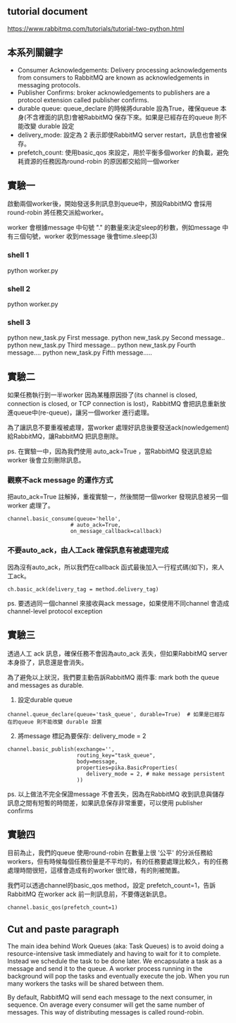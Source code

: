 
## tutorial document
https://www.rabbitmq.com/tutorials/tutorial-two-python.html

## 本系列關鍵字
- Consumer Acknowledgements: 
Delivery processing acknowledgements from consumers to RabbitMQ are known as acknowledgements in messaging protocols.
- Publisher Confirms: 
broker acknowledgements to publishers are a protocol extension called publisher confirms.
- durable queue: queue_declare 的時候將durable 設為True，確保queue 本身(不含裡面的訊息)會被RabbitMQ 保存下來。如果是已經存在的queue 則不能改變 durable 設定
- delivery_mode: 設定為 2 表示即使RabbitMQ server restart，訊息也會被保存。
- prefetch_count: 使用basic_qos 來設定，用於平衡多個worker 的負載，避免耗資源的任務因為round-robin 的原因都交給同一個worker

## 實驗一
啟動兩個worker後，開始發送多則訊息到queue中，預設RabbitMQ 會採用round-robin 將任務交派給worker。

worker 會根據message 中句號 "." 的數量來決定sleep的秒數，例如message 中有三個句號，worker 收到message 後會time.sleep(3)

### shell 1
python worker.py

### shell 2
python worker.py

### shell 3
python new_task.py First message.
python new_task.py Second message..
python new_task.py Third message...
python new_task.py Fourth message....
python new_task.py Fifth message.....


## 實驗二
如果任務執行到一半worker 因為某種原因掛了(its channel is closed, connection is closed, or TCP connection is lost)，RabbitMQ 會把訊息重新放進queue中(re-queue)，讓另一個worker 進行處理。

為了讓訊息不要重複被處理，當worker 處理好訊息後要發送ack(nowledgement)給RabbitMQ，讓RabbitMQ 把訊息刪除。

ps. 在實驗一中，因為我們使用 auto_ack=True ，當RabbitMQ 發送訊息給worker 後會立刻刪除訊息。

### 觀察不ack message 的運作方式
把auto_ack=True 註解掉，重複實驗一，然後關閉一個worker 發現訊息被另一個worker 處理了。
```
channel.basic_consume(queue='hello',
                    # auto_ack=True,
                    on_message_callback=callback)
```

### 不要auto_ack，由人工ack 確保訊息有被處理完成
因為沒有auto_ack，所以我們在callback 函式最後加入一行程式碼(如下)，來人工ack。
```
ch.basic_ack(delivery_tag = method.delivery_tag)
```

ps. 要透過同一個channel 來接收與ack message，如果使用不同channel 會造成channel-level protocol exception

## 實驗三
透過人工 ack 訊息，確保任務不會因為auto_ack 丟失，但如果RabbitMQ server 本身掛了，訊息還是會消失。

為了避免以上狀況，我們要主動告訴RabbitMQ 兩件事:  mark both the queue and messages as durable.

1. 設定durable queue
```
channel.queue_declare(queue='task_queue', durable=True)  # 如果是已經存在的queue 則不能改變 durable 設置
```
2. 將message 標記為要保存: delivery_mode = 2
```
channel.basic_publish(exchange='',
                      routing_key="task_queue",
                      body=message,
                      properties=pika.BasicProperties(
                         delivery_mode = 2, # make message persistent
                      ))
``` 

ps. 以上做法不完全保證message 不會丟失，因為在RabbitMQ 收到訊息與儲存訊息之間有短暫的時間差，如果訊息保存非常重要，可以使用 publisher confirms


## 實驗四
目前為止，我們的queue 使用round-robin 在數量上很 '公平' 的分派任務給workers，但有時候每個任務份量是不平均的，有的任務要處理比較久，有的任務處理時間很短，這樣會造成有的worker 很忙碌，有的則被閒置。

我們可以透過channel的basic_qos method，設定 prefetch_count=1，告訴RabbitMQ 在worker ack 前一則訊息前，不要傳送新訊息。
```
channel.basic_qos(prefetch_count=1)
```


## Cut and paste paragraph
The main idea behind Work Queues (aka: Task Queues) is to avoid doing a resource-intensive task immediately and having to wait for it to complete. Instead we schedule the task to be done later. We encapsulate a task as a message and send it to the queue. A worker process running in the background will pop the tasks and eventually execute the job. When you run many workers the tasks will be shared between them.


By default, RabbitMQ will send each message to the next consumer, in sequence. On average every consumer will get the same number of messages. This way of distributing messages is called round-robin. 


